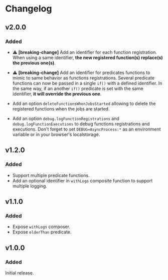 # Changelog

## v2.0.0

### Added

- :warning: **[breaking-change]** Add an identifier for each function registration. When using a same identifier, **the new registered function(s) replace(s) the previous one(s)**.

- :warning: **[breaking-change]** Add an identifier for predicates functions to mimic to same behavior as functions registrations. Several predicate functions can now be passed in a single `if()` with a defined identifier. In the same way, if an another `if()` predicate is set with the same identifier, **it will override the previous one**.

- Add an option `deleteFunctionsWhenJobsStarted` allowing to delete the registered functions when the jobs are started.

- Add an option `debug.logFunctionRegistrations` and `debug.logFunctionExecutions` to debug functions registrations and executions. Don't forget to set `DEBUG=AsyncProcess:*` as an environment variable or in your browser's localstorage.

## v1.2.0

### Added

- Support multiple predicate functions.
- Add an optional identifier in `withLogs` composite function to support multiple logging.

## v1.1.0

### Added

- Expose `withLogs` composer.
- Expose `olderThan` predicate.

## v1.0.0

### Added

Initial release.
